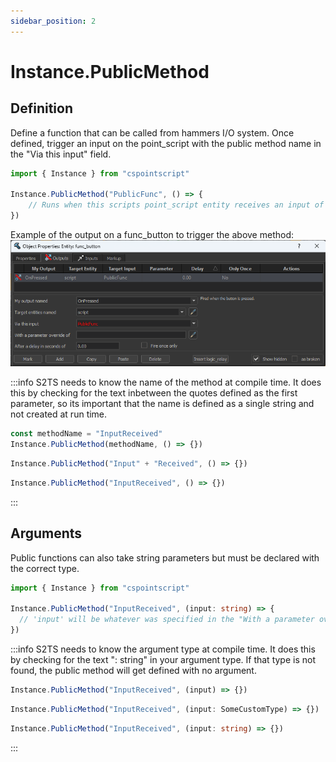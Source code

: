 ```yaml
---
sidebar_position: 2
---
```


# Instance.PublicMethod

## Definition

Define a function that can be called from hammers I/O system. Once defined, trigger an input on the point_script with the public method name in the "Via this input" field.

```ts title="Define a function thats callable via hammers I/O system"
import { Instance } from "cspointscript"

Instance.PublicMethod("PublicFunc", () => {
    // Runs when this scripts point_script entity receives an input of 'PublicFunc'
})
```

Example of the output on a func_button to trigger the above method:
![output_public_fun_example](img/output_public_fun_example.png "Example of an output triggering a public function on a point_script")

:::info
S2TS needs to know the name of the method at compile time. It does this by checking for the text inbetween the quotes defined as the first parameter, so its important that the name is defined as a single string and not created at run time.

```ts title="❌ Defined incorrectly"
const methodName = "InputReceived"
Instance.PublicMethod(methodName, () => {})
```
```ts title="❌ Defined incorrectly"
Instance.PublicMethod("Input" + "Received", () => {})
```
```ts title="✅ Defined correctly"
Instance.PublicMethod("InputReceived", () => {})
```
:::

## Arguments

Public functions can also take string parameters but must be declared with the correct type.
```ts title="Example of a public method with an input string"
import { Instance } from "cspointscript"

Instance.PublicMethod("InputReceived", (input: string) => {
  // 'input' will be whatever was specified in the "With a parameter override of" field
})
```

:::info
S2TS needs to know the argument type at compile time. It does this by checking for the text ": string" in your argument type. If that type is not found, the public method will get defined with no argument.

```ts title="❌ Defined incorrectly"
Instance.PublicMethod("InputReceived", (input) => {})
```
```ts title="❌ Defined incorrectly"
Instance.PublicMethod("InputReceived", (input: SomeCustomType) => {})
```
```ts title="✅ Defined correctly"
Instance.PublicMethod("InputReceived", (input: string) => {})
```
:::